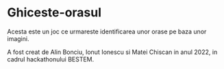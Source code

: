 # Ghiceste-orasul

Acesta este un joc ce urmareste identificarea unor orase pe baza unor imagini.

A fost creat de Alin Bonciu, Ionut Ionescu si Matei Chiscan in anul 2022, in cadrul hackathonului BESTEM.
